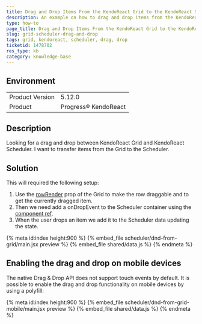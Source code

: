 ```yaml
---
title: Drag and Drop Items From the KendoReact Grid to the KendoReact Scheduler
description: An example on how to drag and drop items from the KendoReact Grid to the KendoReact Scheduler.
type: how-to
page_title: Drag and Drop Items From the KendoReact Grid to the KendoReact Scheduler - KendoReact Grid KendoReact Scheduler
slug: grid-scheduler-drag-and-drop
tags: grid, kendoreact, scheduler, drag, drop
ticketid: 1478702
res_type: kb
category: knowledge-base
---
```


## Environment

<table>
	<tbody>
		<tr>
			<td>Product Version</td>
			<td>5.12.0</td>
		</tr>
		<tr>
			<td>Product</td>
			<td>Progress® KendoReact</td>
		</tr>
	</tbody>
</table>


## Description

Looking for a drag and drop between KendoReact Grid and KendoReact Scheduler. I want to transfer items from the Grid to the Scheduler.

## Solution

This will required the following setup:

1. Use the [rowRender](https://www.telerik.com/kendo-react-ui/components/grid/api/GridProps/#toc-rowrender) prop of the Grid to make the row draggable and to get the currently dragged item.
1. Then we need add a onDropEvent to the Scheduler container using the [component ref](https://reactjs.org/docs/refs-and-the-dom.html#creating-refs).
1. When the user drops an item we add it to the Scheduler data updating the state.

{% meta id:index height:900 %}
{% embed_file scheduler/dnd-from-grid/main.jsx preview %}
{% embed_file shared/data.js %}
{% endmeta %}

## Enabling the drag and drop on mobile devices

The native Drag & Drop API does not support touch events by default. It is possible to enable the drag and drop functionality on mobile devices by using a polyfill:

{% meta id:index height:900 %}
{% embed_file scheduler/dnd-from-grid-mobile/main.jsx preview %}
{% embed_file shared/data.js %}
{% endmeta %}